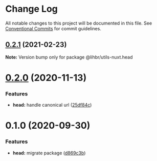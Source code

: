 # Change Log

All notable changes to this project will be documented in this file.
See [Conventional Commits](https://conventionalcommits.org) for commit guidelines.

## [0.2.1](https://github.com/lihbr/utils-nuxt/compare/@lihbr/utils-nuxt.head@0.2.0...@lihbr/utils-nuxt.head@0.2.1) (2021-02-23)

**Note:** Version bump only for package @lihbr/utils-nuxt.head





# [0.2.0](https://github.com/lihbr/utils-nuxt/compare/@lihbr/utils-nuxt.head@0.1.0...@lihbr/utils-nuxt.head@0.2.0) (2020-11-13)


### Features

* **head:** handle canonical url ([25df84c](https://github.com/lihbr/utils-nuxt/commit/25df84c3cff47c44390650b832e9023a5a4d5aff))





# 0.1.0 (2020-09-30)


### Features

* **head:** migrate package ([d869c3b](https://github.com/lihbr/utils-nuxt/commit/d869c3b5bf9c9c87eb44c39168a803c6f852915b))
